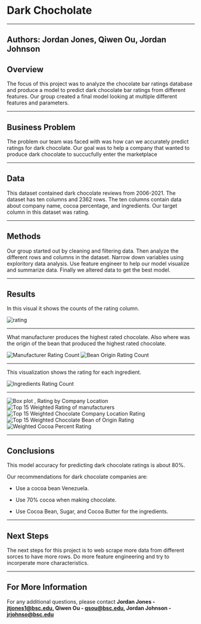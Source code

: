 
# Dark Chocholate 
---
**Authors**: Jordan Jones, Qiwen Ou, Jordan Johnson
---

## Overview

The focus of this project was to analyze the chocolate bar ratings database and produce a model to predict dark chocolate bar ratings from different features. Our group created a final model looking at multiple different features and parameters.   

---

## Business Problem

The problem our team was faced with was how can we accurately predict ratings for dark chocolate. Our goal was to help a company that wanted to produce dark chocolate to succucfully enter the marketplace 

---

## Data

This dataset contained dark chocolate reviews from 2006-2021. The dataset has ten columns and 2362 rows. The ten columns contain data about company name, cocoa percentage, and ingredients. Our target column in this dataset was rating.

---

## Methods

Our group started out by cleaning and filtering data. Then analyze the different rows and columns in the dataset. Narrow down variables using exploritory data analysis. Use feature engineer to help our model visualize and summarize data. Finally we altered data to get the best model.


---

## Results

In this visual it shows the counts of the rating column. 

![rating](images/rating.png)

---

What manufacturer produces the highest rated chocolate. Also where was the origin of the bean that produced the highest rated chocolate.

![Manufacturer Rating Count](images/manufacturer_rating.png) ![Bean Origin Rating Count](images/bean_rating.png)

---

This visualization shows the rating for each ingredient. 

![Ingredients Rating Count](images/ingredients_rating.png)

--- 

![Box plot , Rating by Company Location](images/company_rating.png)
![Top 15 Weighted Rating of manufacturers](images/top15_location.png)
![Top 15 Weighted Chocolate Company Location Rating](images/top15_manufacturers.png)
![Top 15 Weighted Chocolate Bean of Origin Rating](images/top15_bean.png)
![Weighted Cocoa Percent Rating](images/weighted_cocoa.png)

---

## Conclusions


This model accuracy for predicting dark chocolate ratings is about 80%.

Our recommendations for dark chocolate companies are:

* Use a cocoa bean Venezuela.

* Use 70% cocoa when making chocolate.

* Use Cocoa Bean, Sugar, and Cocoa Butter for the ingredients.

---

## Next Steps


The next steps for this project is to web scrape more data from different sorces to have more rows. Do more feature engineering and try to incorperate more characteristics. 


---

## For More Information


For any additional questions, please contact **Jordan Jones - jtjones1@bsc.edu, Qiwen Ou - qsou@bsc.edu, Jordan Johnson - jrjohnso@bsc.edu**
